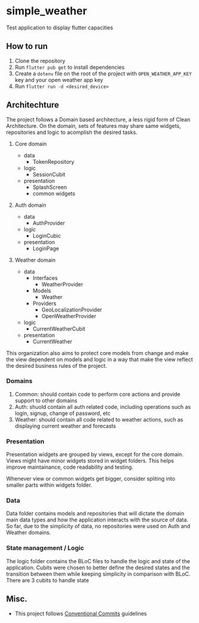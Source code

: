 # simple_weather

Test application to display flutter capacities

## How to run

1. Clone the repository
2. Run `flutter pub get` to install dependencies
3. Create a `dotenv` file on the root of the project with `OPEN_WEATHER_APP_KEY` key and your open weather app key
4. Run `flutter run -d <desired_device>`

## Architechture

The project follows a Domain based architecture, a less rigid form of Clean Architecture. On the domain, sets of features may share same widgets, repositories and logic to acomplish the desired tasks. 


1. Core domain
    - data
        - TokenRepository
    - logic
        - SessionCubit
    - presentation
        - SplashScreen
        - common widgets

2. Auth domain
    - data
        - AuthProvider
    - logic
        - LoginCubic
    - presentation
        - LoginPage

3. Weather domain
    - data
        - Interfaces
            - WeatherProvider
        - Models
            - Weather
        - Providers
            - GeoLocalizationProvider
            - OpenWeatherProvider
    - logic
        - CurrentWeatherCubit
    - presentation
        - CurrentWeather
        
This organization also aims to protect core models from change and make the view dependent on models and logic in a way that make the view reflect the desired business rules of the project.

### Domains

1. Common: should contain code to perform core actions and provide support to other domains
2. Auth: shuold contain all auth related code, including operations such as login, signup, change of password, etc
3. Weather: should contain all code related to weather actions, such as displaying current weather and forecasts

### Presentation

Presentation widgets are grouped by views, except for the core domain. Views might have minor widgets stored in widget folders. This helps improve maintainance, code readability and testing.

Whenever view or common widgets get bigger, consider spliting into smaller parts within widgets folder.

### Data

Data folder contains models and repositories that will dictate the domain main data types and how the application interacts with the source of data. So far, due to the simplicity of data, no repositories were used on Auth and Weather domains.

### State management / Logic

The logic folder contains the BLoC files to handle the logic and state of the application. Cubits were chosen to better define the desired states and the transition between them while keeping simplicity in comparison with BLoC. There are 3 cubits to handle state


## Misc.

- This project follows [Conventional Commits](https://www.conventionalcommits.org/en/v1.0.0/) guidelines